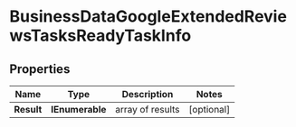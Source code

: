 # BusinessDataGoogleExtendedReviewsTasksReadyTaskInfo


## Properties

| Name | Type | Description | Notes |
|------------ | ------------- | ------------- | -------------|
**Result** | **IEnumerable<BusinessDataGoogleExtendedReviewsTasksReadyResultInfo>** | array of results |[optional]|